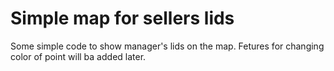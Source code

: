 # Simple map for sellers lids
Some simple code to show manager's lids on the map.
Fetures for changing color of point will ba added later.
